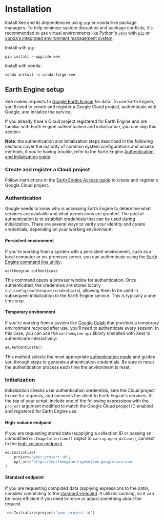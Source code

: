 # Installation

Install Xee and its dependencies using `pip` or conda-like package managers. To
help minimize system disruption and package conflicts, it's recommended to use
virtual environments like Python's
[`venv`](https://docs.python.org/3/library/venv.html) with `pip` or [conda's
integrated environment management
system](https://docs.conda.io/projects/conda/en/latest/user-guide/tasks/manage-environments.html).

Install with `pip`:

```shell
pip install --upgrade xee
```

Install with conda:

```shell
conda install -c conda-forge xee
```

## Earth Engine setup

Xee makes requests to [Google Earth
Engine](https://developers.google.com/earth-engine/guides) for data. To use
Earth Engine, you'll need to create and register a Google Cloud project,
authenticate with Google, and initialize the service.

If you already have a Cloud project registered for Earth Engine and are familiar
with Earth Engine authentication and initialization, you can skip this section.

**Note**: the authentication and initialization steps described in the following
sections cover the majority of common system configurations and access methods,
if you're having trouble, refer to the Earth Engine [Authentication and
Initialization guide](https://developers.google.com/earth-engine/guides/auth).

### Create and register a Cloud project

Follow instructions in the [Earth Engine Access
guide](https://developers.google.com/earth-engine/guides/access#get_access_to_earth_engine
) to create and register a Google Cloud project.

### Authentication

Google needs to know who is accessing Earth Engine to determine what services
are available and what permissions are granted. The goal of authentication is to
establish credentials that can be used during initialization. There are several
ways to verify your identity and create credentials, depending on your working
environment:

#### Persistent environment

If you're working from a system with a persistent environment, such as a local
computer or on-premises server, you can authenticate using the [Earth Engine
command line
utility](https://developers.google.com/earth-engine/guides/command_line#authenticate):

```shell
earthengine authenticate
```

This command opens a browser window for authentication. Once authenticated, the
credentials are stored locally (`~/.config/earthengine/credentials`), allowing
them to be used in subsequent initialization to the Earth Engine service. This
is typically a one-time step.

#### Temporary environment

If you're working from a system like [Google Colab](https://colab.google/) that
provides a temporary environment recycled after use, you'll need to authenticate
every session. In this case, you can use the `earthengine-api` library
(installed with Xee) to authenticate interactively:

```python
ee.Authenticate()
```

This method selects the most appropriate [authentication
mode](https://developers.google.com/earth-engine/guides/auth#authentication_details)
and guides you through steps to generate authentication credentials. Be sure to
rerun the authentication process each time the environment is reset.

### Initialization

Initialization checks user authentication credentials, sets the Cloud project to
use for requests, and connects the client to Earth Engine's services. At the
top of your script, include one of the following expressions with the `project`
argument modified to match the Google Cloud project ID enabled and registered
for Earth Engine use.

#### High-volume endpoint

If you are requesting stored data (supplying a collection ID or passing an
unmodified `ee.ImageCollection()` object to `xarray.open_dataset`), connect to
the [high-volume
endpoint](https://developers.google.com/earth-engine/guides/processing_environments#high-volume_endpoint).

```python
ee.Initialize(
    project='your-project-id',
    opt_url='https://earthengine-highvolume.googleapis.com'
)
```

#### Standard endpoint

If you are requesting computed data (applying expressions to the data), consider
connecting to the [standard
endpoint](https://developers.google.com/earth-engine/guides/processing_environments#standard_endpoint).
It utilizes caching, so it can be more efficient if you need to rerun or adjust
something about the request.

```python
 ee.Initialize(project='your-project-id')
```
